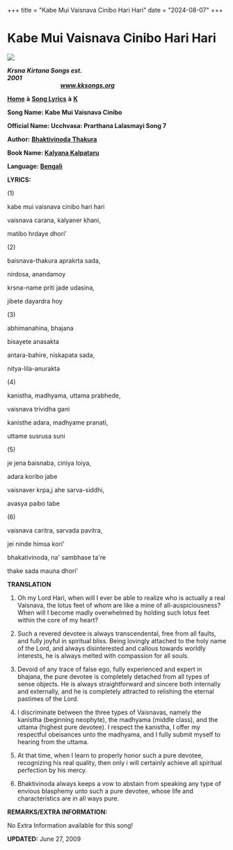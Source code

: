 +++
title = "Kabe Mui Vaisnava Cinibo Hari Hari"
date = "2024-08-07"
+++

# Kabe Mui Vaisnava Cinibo Hari Hari
**[![](http://kksongs.org/image_files/image002.jpg)](http://kksongs.org/)**

**_Krsna_** **_Kirtana Songs est. 2001_**                                                                                                                                                      **_www.kksongs.org_**

**[Home](http://kksongs.org/)** **à** **[Song Lyrics](http://kksongs.org/lyrics.html)** **à** **[K](http://kksongs.org/songs/song_k.html)**

**Song Name: Kabe Mui Vaisnava Cinibo**

**Official Name: Ucchvasa: Prarthana Lalasmayi Song 7**

**Author:** [**Bhaktivinoda** **Thakura**](http://kksongs.org/authors/list/bhaktivinoda.html)

**Book Name: [Kalyana Kalpataru](http://kksongs.org/authors/kalyanakalpataru.html)**

**Language: [Bengali](http://kksongs.org/language/list/bengali.html)**

**LYRICS:**

(1)

kabe mui vaisnava cinibo hari hari

vaisnava carana, kalyaner khani,

matibo hrdaye dhori'

(2)

baisnava-thakura aprakrta sada,

nirdosa, anandamoy

krsna\-name priti jade udasina,

jibete dayardra hoy

(3)

abhimanahina, bhajana

bisayete anasakta

antara-bahire, niskapata sada,

nitya-lila-anurakta

(4)

kanistha, madhyama, uttama prabhede,

vaisnava trividha gani

kanisthe adara, madhyame pranati,

uttame susrusa suni

(5)

je jena baisnaba, ciniya loiya,

adara koribo jabe

vaisnaver krpa,j ahe sarva-siddhi,

avasya paibo tabe

(6)

vaisnava caritra, sarvada pavitra,

jei ninde himsa kori'

bhakativinoda, na' sambhase ta're

thake sada mauna dhori'

**TRANSLATION**

1) Oh my Lord Hari, when will I ever be able to realize who is actually a real Vaisnava, the lotus feet of whom are like a mine of all-auspiciousness? When will I become madly overwhelmed by holding such lotus feet within the core of my heart?

2) Such a revered devotee is always transcendental, free from all faults, and fully joyful in spiritual bliss. Being lovingly attached to the holy name of the Lord, and always disinterested and callous towards worldly interests, he is always melted with compassion for all souls.

3) Devoid of any trace of false ego, fully experienced and expert in bhajana, the pure devotee is completely detached from all types of sense objects. He is always straightforward and sincere both internally and externally, and he is completely attracted to relishing the eternal pastimes of the Lord.

4) I discriminate between the three types of Vaisnavas, namely the kanistha (beginning neophyte), the madhyama (middle class), and the uttama (highest pure devotee). I respect the kanistha, I offer my respectful obeisances unto the madhyama, and I fully submit myself to hearing from the uttama.

5) At that time, when I learn to properly honor such a pure devotee, recognizing his real quality, then only i will certainly achieve all spiritual perfection by his mercy.

6) Bhaktivinoda always keeps a vow to abstain from speaking any type of envious blasphemy unto such a pure devotee, whose life and characteristics are in all ways pure.

**REMARKS/EXTRA INFORMATION:**

No Extra Information available for this song!

**UPDATED:** June 27, 2009